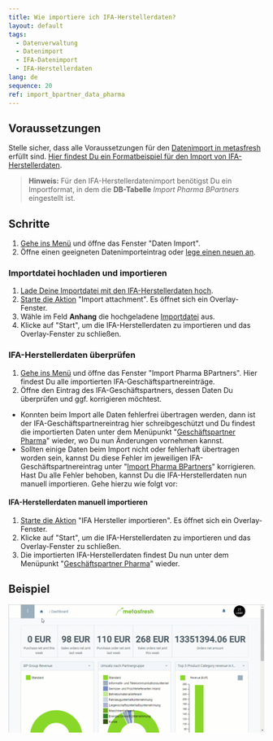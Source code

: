 ```yaml
---
title: Wie importiere ich IFA-Herstellerdaten?
layout: default
tags:
  - Datenverwaltung
  - Datenimport
  - IFA-Datenimport
  - IFA-Herstellerdaten
lang: de
sequence: 20
ref: import_bpartner_data_pharma
---
```


## Voraussetzungen
Stelle sicher, dass alle Voraussetzungen für den [Datenimport in metasfresh](Datenimport_nach_metasfresh) erfüllt sind. [Hier findest Du ein Formatbeispiel für den Import von IFA-Herstellerdaten](Importformat_Beispiel_GPartner_Pharma).
 >**Hinweis:** Für den IFA-Herstellerdatenimport benötigst Du ein Importformat, in dem die **DB-Tabelle** *Import Pharma BPartners* eingestellt ist.

## Schritte
1. [Gehe ins Menü](Menu) und öffne das Fenster "Daten Import".
1. Öffne einen geeigneten Datenimporteintrag oder [lege einen neuen an](Datenimporteintrag_anlegen).

### Importdatei hochladen und importieren
1. [Lade Deine Importdatei mit den IFA-Herstellerdaten hoch](Dateihandling).
1. [Starte die Aktion](AktionStarten) "Import attachment". Es öffnet sich ein Overlay-Fenster.
1. Wähle im Feld **Anhang** die hochgeladene [Importdatei](Importdatei_nuetzliche_Hinweise) aus.
1. Klicke auf "Start", um die IFA-Herstellerdaten zu importieren und das Overlay-Fenster zu schließen.

### IFA-Herstellerdaten überprüfen
1. [Gehe ins Menü](Menu) und öffne das Fenster "Import Pharma BPartners". Hier findest Du alle importierten IFA-Geschäftspartnereinträge.
1. Öffne den Eintrag des IFA-Geschäftspartners, dessen Daten Du überprüfen und ggf. korrigieren möchtest.
 - Konnten beim Import alle Daten fehlerfrei übertragen werden, dann ist der IFA-Geschäftspartnereintrag hier schreibgeschützt und Du findest die importierten Daten unter dem Menüpunkt "[Geschäftspartner Pharma](Menu)" wieder, wo Du nun Änderungen vornehmen kannst.
 - Sollten einige Daten beim Import nicht oder fehlerhaft übertragen worden sein, kannst Du diese Fehler im jeweiligen IFA-Geschäftspartnereintrag unter "[Import Pharma BPartners](Menu)" korrigieren. Hast Du alle Fehler behoben, kannst Du die IFA-Herstellerdaten nun manuell importieren. Gehe hierzu wie folgt vor:

#### IFA-Herstellerdaten manuell importieren
1. [Starte die Aktion](AktionStarten) "IFA Hersteller importieren". Es öffnet sich ein Overlay-Fenster.
1. Klicke auf "Start", um die IFA-Herstellerdaten zu importieren und das Overlay-Fenster zu schließen.
1. Die importierten IFA-Herstellerdaten findest Du nun unter dem Menüpunkt "[Geschäftspartner Pharma](Menu)" wieder.

## Beispiel
![](assets/GPartnerdaten_importieren.gif)
